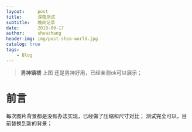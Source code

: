 ```yaml
---
layout:     post
title:      深夜测试
subtitle:   晚间记录
date:       2018-09-17
author:     sheazhang
header-img: img/post-shea-world.jpg
catalog: true
tags:
    - Blog
---
```


>**男神镇楼**
>上图
>还是男神好用，已经亲测ok可以展示；

# 前言
每次图片背景都是没有办法实现，已经做了压缩和尺寸对比；
测试完全可以，目前替换到新的背景；
